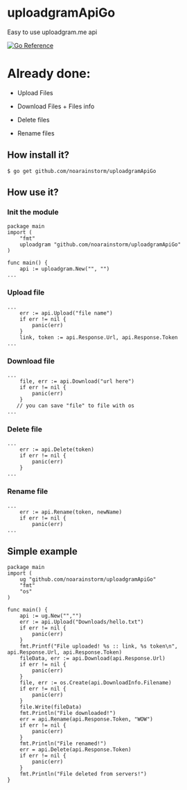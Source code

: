 # uploadgramApiGo
Easy to use uploadgram.me api

[![Go Reference](https://pkg.go.dev/badge/github.com/noarainstorm/uploadgramApiGo)](https://pkg.go.dev/github.com/noarainstorm/uploadgramApiGo)

# Already done:

+ Upload Files

+ Download Files + Files info

+ Delete files

+ Rename files

## How install it?

```
$ go get github.com/noarainstorm/uploadgramApiGo
```

## How use it?

### Init the  module

```
package main
import (
    "fmt"
    uploadgram "github.com/noarainstorm/uploadgramApiGo"
)

func main() {
    api := uploadgram.New("", "")
...
```

### Upload file

```
...
    err := api.Upload("file name")
    if err != nil {
        panic(err)
    }
    link, token := api.Response.Url, api.Response.Token
...
```

### Download file

```
...
    file, err := api.Download("url here")
    if err != nil {
        panic(err)
    }
   // you can save "file" to file with os
...

```

### Delete file

```
...
    err := api.Delete(token)
    if err != nil {
        panic(err)
    }
...
```

### Rename file

```
...
    err := api.Rename(token, newName)
    if err != nil {
        panic(err)
...
```

## Simple example

```
package main
import (
	ug "github.com/noarainstorm/uploadgramApiGo"
	"fmt"
	"os"
)

func main() {
	api := ug.New("","")
	err := api.Upload("Downloads/hello.txt")
	if err != nil {
		panic(err)
	}
	fmt.Printf("File uploaded! %s :: link, %s token\n", api.Response.Url, api.Response.Token)
	fileData, err := api.Download(api.Response.Url)
	if err != nil {
		panic(err)
	}
	file, err := os.Create(api.DownloadInfo.Filename)
	if err != nil {
		panic(err)
	}
	file.Write(fileData)
	fmt.Println("File downloaded!")
	err = api.Rename(api.Response.Token, "WOW")
	if err != nil {
		panic(err)
	}
	fmt.Println("File renamed!")
	err = api.Delete(api.Response.Token)
	if err != nil {
		panic(err)
	}
	fmt.Println("File deleted from servers!")
}
```
